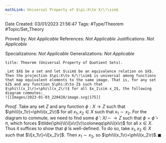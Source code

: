 ```yaml
---
mathLink: Universal Property of $\pi:X\to X/\!\sim$
---
```


<div class="topSpace"></div>

Date Created: 03/01/2023 21:56:47
Tags: #Type/Theorem #Topic/Set_Theory

Proved by: _Not Applicable_
References: _Not Applicable_
Justifications: _Not Applicable_

Specializations: _Not Applicable_
Generalizations: _Not Applicable_

``` ad-Theorem
title: Theorem (Universal Property of Quotient Sets).

_Let $X$ be a set and let $\sim$ be an equivalence relation on $X$. Then the projection $\pi:X\to X/\!\sim$ is universal among functions that map equivalent elements to the same image. That is, for any set $Z$ and any function $\phi:X\to Z$ such that $\phi\l(x_1\r)=\phi\l(x_2\r)$ for all $x_1\sim x_2$, the following diagram commutes:_
![[Images/2023-01-03_220428/image.svg|175]]

```

_Proof_. Take any set $Z$ and any function $\phi:X\to Z$ such that $\phi\l(x_1\r)=\phi\l(x_2\r)$ for all $x_1,x_2\in X$ such that $x_1\sim x_2$. For the diagram to commute, we need to find some $\tilde{\phi}:X/\!\sim\,\to Z$ such that $\phi=\tilde{\phi}\circ\pi$, which forces $\tilde{\phi}\l(\l[x\r]\r)\coloneqq\phi\l(x\r)$ for all $x\in X$. Thus it suffices to show that $\tilde{\phi}$ is well-defined. To do so, take $x_1,x_2\in X$ such that $\l[x_1\r]=\l[x_2\r]$. Then $x_1\sim x_2$, so $\phi\l(x_1\r)=\phi\l(x_2\r)$.<span style="float:right;">$\blacksquare$</span>
